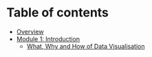# Table of contents

* [Overview](README.md)
* [Module 1: Introduction](module-1-introduction/README.md)
  * [What, Why and How of Data Visualisation](module-1-introduction/what-why-and-how-of-data-visualisation.md)

